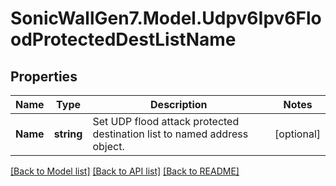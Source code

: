 # SonicWallGen7.Model.Udpv6Ipv6FloodProtectedDestListName

## Properties

Name | Type | Description | Notes
------------ | ------------- | ------------- | -------------
**Name** | **string** | Set UDP flood attack protected destination list to named address object. | [optional] 

[[Back to Model list]](../README.md#documentation-for-models) [[Back to API list]](../README.md#documentation-for-api-endpoints) [[Back to README]](../README.md)


